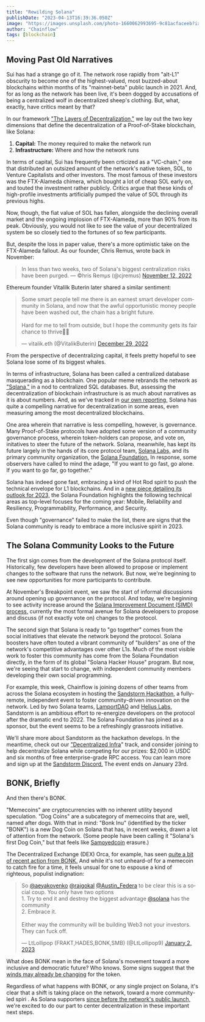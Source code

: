 ```yaml
---
title: "Rewilding Solana"
publishDate: "2023-04-13T16:39:36.050Z"
image: "https://images.unsplash.com/photo-1660062993695-9c81acfaceeb?ixlib=rb-4.0.3&ixid=MnwxMjA3fDB8MHxzZWFyY2h8Nnx8c29sYW5hfGVufDB8fDB8fA%3D%3D&auto=format&fit=crop&w=500&q=60"
author: "Chainflow"
tags: [blockchain]
---
```


## Moving Past Old Narratives

Sui has had a strange go of it. The network rose rapidly from "alt-L1" obscurity to become one of the highest-valued, most buzzed-about blockchains within months of its "mainnet-beta" public launch in 2021. And, for as long as the network has been live, it's been dogged by accusations of being a centralized wolf in decentralized sheep's clothing. But, what, exactly, have critics meant by that?

In our framework ["The Layers of Decentralization,"](https://chainflow.io/the-layers-of-decentralization/) we lay out the two key dimensions that define the decentralization of a Proof-of-Stake blockchain, like Solana:

1. **Capital:** The money required to make the network run
2. **Infrastructure:** Where and how the network runs

In terms of capital, Sui has frequently been crticized as a "VC-chain," one that distributed an outsized amount of the network's native token, SOL, to Venture Capitalists and other investors. The most famous of these investors was the FTX-Alameda chimera, which bought a lot of cheap SOL early on, and touted the investment rather publicly. Critics argue that these kinds of high-profile investments artificially pumped the value of SOL through its previous highs.

Now, though, the fiat value of SOL has fallen, alongside the declining overall market and the ongoing implosion of FTX-Alameda, more than 90% from its peak. Obviously, you would not like to see the value of your decentralized system be so closely tied to the fortunes of so few participants.

But, despite the loss in paper value, there's a more optimistic take on the FTX-Alameda fallout. As our founder, Chris Remus, wrote back in November:

> In less than two weeks, two of Solana's biggest centralization risks have been purged.
> — ©hris ℞emµs (@cjremus) [November 12, 2022](https://twitter.com/cjremus/status/1591430136779640837?ref_src=twsrc%5Etfw)

Ethereum founder Vitalilk Buterin later shared a similar sentiment:

<blockquote class="twitter-tweet"><p lang="en" dir="ltr">Some smart people tell me there is an earnest smart developer community in Solana, and now that the awful opportunistic money people have been washed out, the chain has a bright future.<br><br>Hard for me to tell from outside, but I hope the community gets its fair chance to thrive🦾🦾</p>&mdash; vitalik.eth (@VitalikButerin) <a href="https://twitter.com/VitalikButerin/status/1608591727316684804?ref_src=twsrc%5Etfw">December 29, 2022</a></blockquote> <script async src="https://platform.twitter.com/widgets.js" charset="utf-8"></script>

From the perspective of decentralizing capital, it feels pretty hopeful to see Solana lose some of its biggest whales.

In terms of infrastructure, Solana has been called a centralized database masquerading as a blockchain. One popular meme rebrands the network as ["Sqlana,"](https://twitter.com/search?q=Sqlana&src=spelling_expansion_revert_click) in a nod to centralized SQL databases. But, assessing the decentralization of blockchain infrastructure is as much about narratives as it is about numbers. And, as we've tracked in [our own reporting,](https://twitter.com/ChainflowPOS/status/1599523192875327488) Solana has quite a compelling narrative for decentralization in some areas, even measuring among the most decentralized blockchains.

One area wherein that narrative is less compelling, however, is governance. Many Proof-of-Stake protocols have adopted some version of a community governance process, wherein token-holders can propose, and vote on, initatives to steer the future of the network. Solana, meanwhile, has kept its future largely in the hands of its core protocol team, [Solana Labs,](https://solanalabs.com/) and its primary community organization, the [Solana Foundation.](https://solana.org/) In response, some observers have called to mind the adage, "If you want to go fast, go alone. If you want to go far, go together."

Solana has indeed gone fast, embracing a kind of Hot Rod spirit to push the technical envelope for L1 blockchains. And in a [new piece detailing its outlook for 2023,](https://solana.com/news/looking-forward-what-the-solana-community-will-tackle-in-2023-and-beyond) the Solana Foundation highlights the following technical areas as top-level focuses for the coming year: Mobile, Reliability and Resiliency, Programmability, Performance, and Security.

Even though "governance" failed to make the list, there are signs that the Solana community is ready to embrace a more inclusive spirit in 2023.

## The Solana Community Looks to the Future

The first sign comes from the development of the Solana protocol itself. Historically, few developers have been allowed to propose or implement changes to the software that runs the network. But now, we're beginning to see new opportunities for more participants to contribute.

At November's Breakpoint event, we saw the start of informal discussions around opening up governance on the protocol. And today, we're beginning to see activity increase around the [Solana Improvement Document (SIMD) process,](https://github.com/solana-foundation/solana-improvement-documents/pulls) currently the most formal avenue for Solana developers to propose and discuss (if not exactly vote on) changes to the protocol.

The second sign that Solana is ready to "go together" comes from the social initiatives that elevate the network beyond the protocol. Solana boosters have often touted a vibrant community of "builders" as one of the network's competitive advantages over other L1s. Much of the most visible work to foster this community has come from the Solana Foundation directly, in the form of its global "Solana Hacker House" program. But now, we're seeing that start to change, with independent community members developing their own social programming.

For example, this week, Chainflow is joining dozens of other teams from across the Solana ecosystem in hosting the [Sandstorm Hackathon,](https://www.sandstormhackathon.com/) a fully-remote, independent event to foster community-driven innovation on the network. Led by two Solana teams, [LamportDAO](https://twitter.com/LamportDAO) and [Helius Labs,](https://www.helius.xyz/) Sandstorm is an ambitious effort to re-energize developers on the protocol after the dramatic end to 2022. The Solana Foundation has joined as a sponsor, but the event seems to be a refreshingly grassroots initiative.

We'll share more about Sandstorm as the hackathon develops. In the meantime, check out our ["Decentralized Infra](https://www.sandstormhackathon.com/)" track, and consider joining to help decentralize Solana while competing for our prizes: $2,000 in USDC and six months of free enterprise-grade RPC access. You can learn more and sign up at the [Sandstorm Discord.](https://discord.com/invite/CmpJHq3JSt) The event ends on January 23rd.

## BONK, Briefly

And then there's BONK.

"Memecoins" are cryptocurrencies with no inherent utility beyond speculation. "Dog Coins" are a subcategory of memecoins that are, well, named after dogs. With that in mind: "Bonk Inu" (identified by the ticker "BONK") is a new Dog Coin on Solana that has, in recent weeks, drawn a lot of attention from the network. (Some people have been calling it "Solana's first Dog Coin," but that feels like [Samoyedcoin](https://twitter.com/samoyedcoin) erasure.)

The Decentralized Exchange (DEX) Orca, for example, has seen [quite a bit of recent action from BONK.](https://www.coindesk.com/markets/2023/01/04/shiba-inu-themed-bonk-tokens-are-yielding-nearly-1000-for-solana-liquidity-providers/) And while it's not unheard-of for a memecoin to catch fire for a time, it feels unsual for one to espouse a kind of righteous, populist indignation:

<blockquote class="twitter-tweet"><p lang="en" dir="ltr">So <a href="https://twitter.com/aeyakovenko?ref_src=twsrc%5Etfw">@aeyakovenko</a> <a href="https://twitter.com/rajgokal?ref_src=twsrc%5Etfw">@rajgokal</a> <a href="https://twitter.com/Austin_Federa?ref_src=twsrc%5Etfw">@Austin_Federa</a> to be clear this is a social coup. You only have two options<br>1. Try to end it and destroy the biggest advantage <a href="https://twitter.com/solana?ref_src=twsrc%5Etfw">@solana</a> has the community<br>2. Embrace it.<br><br>Either way the community will be building Web3 not your investors. They can fuck off.</p>&mdash; LtLollipop (FRAKT,HADES,BONK,SMB) (@LtLollipop9) <a href="https://twitter.com/LtLollipop9/status/1609989301982593027?ref_src=twsrc%5Etfw">January 2, 2023</a></blockquote> <script async src="https://platform.twitter.com/widgets.js" charset="utf-8"></script>

What does BONK mean in the face of Solana's movement toward a more inclusive and democratic future? Who knows. Some signs suggest that the [winds may already be changing](https://decrypt.co/118545/developers-burn-5-trillion-bonk-as-solana-based-meme-coin-slides) for the token.

Regardless of what happens with BONK, or any single project on Solana, it's clear that a shift is taking place on the network, toward a more community-led spiri . As Solana supporters [since before the network's public launch,](https://twitter.com/ChainflowPOS/status/1224783985152339974) we're excited to do our part to center decentralization in these important next steps.
